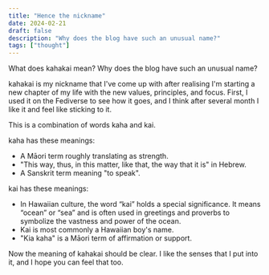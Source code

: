```yaml
---
title: "Hence the nickname"
date: 2024-02-21
draft: false
description: "Why does the blog have such an unusual name?"
tags: ["thought"]
---
```


What does kahakai mean? Why does the blog have such an unusual name?

kahakai is my nickname that I've come up with after realising I'm starting a new chapter of my life with the new values, principles, and focus. First, I used it on the Fediverse to see how it goes, and I think after several month I like it and feel like sticking to it.

This is a combination of words kaha and kai.

kaha has these meanings:
- A Māori term roughly translating as strength.
- "This way, thus, in this matter, like that, the way that it is" in Hebrew.
- A Sanskrit term meaning "to speak".

kai has these meanings:
- In Hawaiian culture, the word “kai” holds a special significance. It means “ocean” or “sea” and is often used in greetings and proverbs to symbolize the vastness and power of the ocean.
- Kai is most commonly a Hawaiian boy's name.
- "Kia kaha" is a Māori term of affirmation or support.

Now the meaning of kahakai should be clear. I like the senses that I put into it, and I hope you can feel that too.
